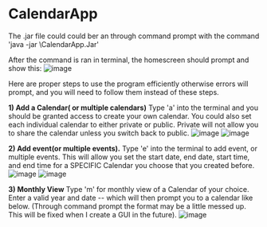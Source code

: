 # CalendarApp

The .jar file could could ber an through command prompt with the command 'java -jar <filepath>\CalendarApp.Jar'

After the command is ran in terminal, the homescreen should prompt and show this:
![image](https://user-images.githubusercontent.com/85138366/152254067-ceeb0eb8-1b7a-481c-bd21-212877428c15.png)
  
Here are proper steps to use the program efficiently otherwise errors will prompt, and you will need to follow them instead of these steps. 
  
****1) Add a Calendar**( or multiple calendars)** 
Type 'a' into the terminal and you should be granted access to create your own calendar. You could also set each individual calendar to either private or public. Private will not allow you to share the calendar unless you switch back to public.
![image](https://user-images.githubusercontent.com/85138366/152254529-0109562c-c780-4fe4-a154-5c6f4c1518e2.png)
![image](https://user-images.githubusercontent.com/85138366/152254845-9eb9efca-4019-4882-af9a-dfd3bd4ca474.png)


  
**2) Add event(or multiple events).**
Type 'e' into the terminal to add event, or multiple events. This will allow you set the start date, end date, start time, and end time for a SPECIFIC Calendar you choose that you created before. 
![image](https://user-images.githubusercontent.com/85138366/152255430-74bd4469-ba4a-437e-aab2-dbab4964ab10.png)
![image](https://user-images.githubusercontent.com/85138366/152255463-699c99d3-c0a3-4d6c-83d1-d1ae34b4dc98.png)
  
**3) Monthly View**
  Type 'm' for monthly view of a Calendar of your choice. Enter a valid year and date -- which will then prompt you to a calendar like below. (Through command prompt the format may be a little messed up. This will be fixed when I create a GUI in the future).
  ![image](https://user-images.githubusercontent.com/85138366/152256432-6bdcbcb8-0a4b-414f-911f-7553fde51a3e.png)


  
